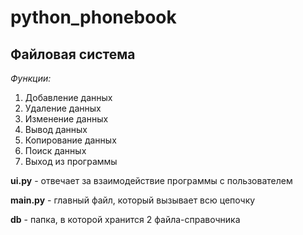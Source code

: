 # python_phonebook

## Файловая система
*Функции:*
1. Добавление данных
2. Удаление данных
3. Изменение данных
4. Вывод данных
5. Копирование данных 
6. Поиск данных
7. Выход из программы

**ui.py** - отвечает за взаимодействие программы с пользователем

**main.py** - главный файл, который вызывает всю цепочку

**db** - папка, в которой хранится 2 файла-справочника

